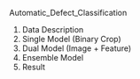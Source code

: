 Automatic_Defect_Classification

1. Data Description
2. Single Model (Binary Crop)
3. Dual Model (Image + Feature)
4. Ensemble Model
5. Result